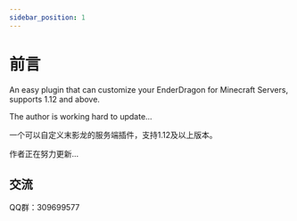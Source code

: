 ```yaml
---
sidebar_position: 1
---
```


# 前言
An easy plugin that can customize your EnderDragon for Minecraft Servers, supports 1.12 and above.

The author is working hard to update...

一个可以自定义末影龙的服务端插件，支持1.12及以上版本。

作者正在努力更新...

## 交流
QQ群：309699577
